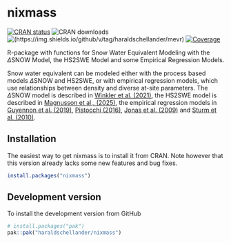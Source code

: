 # nixmass

<!-- badges: start -->
<!--[![Lifecycle: experimental](https://img.shields.io/badge/lifecycle-experimental-orange.svg)](https://lifecycle.r-lib.org/articles/stages.html#experimental)-->
[![CRAN status](https://www.r-pkg.org/badges/version/nixmass)](https://CRAN.R-project.org/package=nixmass)
![CRAN downloads](https://cranlogs.r-pkg.org/badges/grand-total/nixmass?color=brightgreen)
![(https://img.shields.io/github/v/tag/haraldschellander/mevr)](https://img.shields.io/github/v/tag/haraldschellander/nixmass?include_prereleases)
[![Coverage](https://img.shields.io/codecov/c/github/haraldschellander/nixmass)](https://app.codecov.io/gh/haraldschellander/nixmass)
<!-- badges: end -->

R-package with functions for Snow Water Equivalent Modeling with the $\Delta\text{SNOW}$ Model, the HS2SWE Model and some Empirical Regression Models.

Snow water equivalent can be modeled either with the process based models $\Delta\text{SNOW}$ and HS2SWE, or with empirical regression models, which use relationships between density and diverse at-site parameters. 
The $\Delta\text{SNOW}$ model is described in [Winkler et al. (2021)](https://doi.org/10.5194/hess-25-1165-2021), 
the HS2SWE model is described in [Magnusson et al., (2025)](https://doi.org/10.1016/j.coldregions.2025.104435),
the empirical regression models in [Guyennon et al. (2019)](https://doi.org/10.1016/j.coldregions.2019.102859), [Pistocchi (2016)](https://doi.org/10.1016/j.ejrh.2016.03.0049), [Jonas et al. (2009)](https://doi.org/10.1016/j.jhydrol.2009.09.021) and [Sturm et al. (2010)](https://doi.org/10.1175/2010JHM1202.1).

<!-- Note that there exists a very [similar model](https://github.com/jannefiluren/HS2SWE) which has many ideas in common with the $\Delta\text{SNOW}$ model. -->


## Installation

The easiest way to get nixmass is to install it from CRAN. 
Note however that this version already lacks some new features and bug fixes.
```r 
install.packages("nixmass")
```


## Development version
To install the development version from GitHub

```r
# install.packages("pak")
pak::pak("haraldschellander/nixmass")
```
